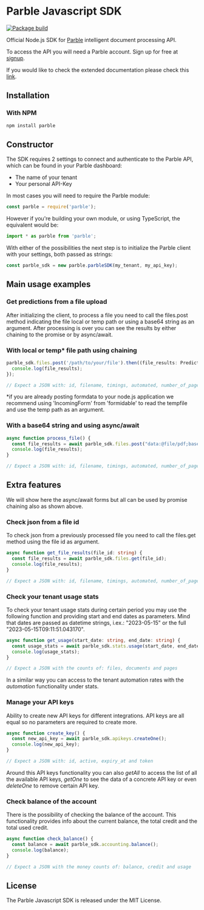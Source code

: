 # Parble Javascript SDK

[![Package build](https://github.com/parblelabs/parble-javascript/actions/workflows/npm-publish.yml/badge.svg?branch=main)](https://github.com/parblelabs/parble-javascript/actions/workflows/npm-publish.yml)

Official Node.js SDK for [Parble](https://parble.com/) intelligent document processing API.

To access the API you will need a Parble account. Sign up for free at
[signup](https://parble.com/signup).

If you would like to check the extended documentation please check this [link](https://parblelabs.github.io/parble-javascript).

## Installation

### With NPM

```bash
npm install parble
```

## Constructor

The SDK requires 2 settings to connect and authenticate to the Parble API, which can be found in your Parble dashboard:

- The name of your tenant
- Your personal API-Key

In most cases you will need to require the Parble module:

```js
const parble = require('parble');
```

However if you're building your own module, or using TypeScript, the equivalent would be:

```js
import * as parble from 'parble';
```

With either of the possibilities the next step is to initialize the Parble client with your settings, both passed as strings:

```js
const parble_sdk = new parble.parbleSDK(my_tenant, my_api_key);
```

## Main usage examples

### Get predictions from a file upload

After initializing the client, to process a file you need to call the files.post method indicating the file local or temp path or using a base64 string as an argument. After processing is over you can see the results by either chaining to the promise or by async/await.

### With local or temp\* file path using chaining

```ts
parble_sdk.files.post('/path/to/your/file').then((file_results: PredictedFileOutput) => {
  console.log(file_results);
});

// Expect a JSON with: id, filename, timings, automated, number_of_pages and documents
```

\*if you are already posting formdata to your node.js application we recommend using 'IncomingForm' from 'formidable' to read the tempfile and use the temp path as an argument.

### With a base64 string and using async/await

```js
async function process_file() {
  const file_results = await parble_sdk.files.post("data:@file/pdf;base64,JVBERi0c..."));
  console.log(file_results);
}

// Expect a JSON with: id, filename, timings, automated, number_of_pages and documents
```

## Extra features

We will show here the async/await forms but all can be used by promise chaining also as shown above.

### Check json from a file id

To check json from a previously processed file you need to call the files.get method using the file id as argument.

```ts
async function get_file_results(file_id: string) {
  const file_results = await parble_sdk.files.get(file_id);
  console.log(file_results);
}

// Expect a JSON with: id, filename, timings, automated, number_of_pages and documents
```

### Check your tenant usage stats

To check your tenant usage stats during certain period you may use the following function and providing start and end dates as parameters. Mind that dates are passed as datetime strings, i.ex.: "2023-05-15" or the full "2023-05-15T09:11:51.043170".

```ts
async function get_usage(start_date: string, end_date: string) {
  const usage_stats = await parble_sdk.stats.usage(start_date, end_date);
  console.log(usage_stats);
}

// Expect a JSON with the counts of: files, documents and pages
```

In a similar way you can access to the tenant automation rates with the _automation_ functionality under stats.

### Manage your API keys

Ability to create new API keys for different integrations. API keys are all equal so no parameters are required to create more.

```ts
async function create_key() {
  const new_api_key = await parble_sdk.apikeys.createOne();
  console.log(new_api_key);
}

// Expect a JSON with: id, active, expiry_at and token
```

Around this API keys functionality you can also _getAll_ to access the list of all the available API keys, _getOne_ to see the data of a concrete API key or even _deleteOne_ to remove certain API key.

### Check balance of the account

There is the possibility of checking the balance of the account. This functionality provides info about the current balance, the total credit and the total used credit.

```ts
async function check_balance() {
  const balance = await parble_sdk.accounting.balance();
  console.log(balance);
}

// Expect a JSON with the money counts of: balance, credit and usage
```

## License

The Parble Javascript SDK is released under the MIT License.
